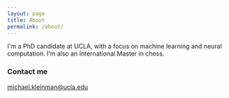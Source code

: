 ```yaml
---
layout: page
title: About
permalink: /about/
---
```


I'm a PhD candidate at UCLA, with a focus on machine learning and neural computation. I’m also an International Master in chess.


### Contact me

[michael.kleinman@ucla.edu](mailto:michael.kleinman@ucla.edu)
